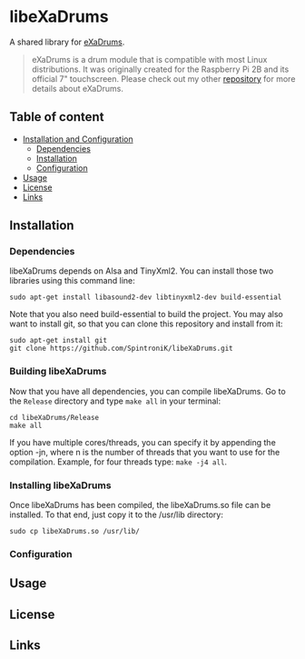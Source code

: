 # libeXaDrums
A shared library for [eXaDrums](https://github.com/SpintroniK/eXaDrums).

> eXaDrums is a drum module that is compatible with most Linux distributions. 
It was originally created for the Raspberry Pi 2B and its official 7" touchscreen. 
Please check out my other [repository](https://github.com/SpintroniK/eXaDrums) for more details about eXaDrums.

## Table of content

- [Installation and Configuration](#installation)
    - [Dependencies](#dependencies)
    - [Installation](#installation)
    - [Configuration](#configuration)
- [Usage](#usage)
- [License](#license)
- [Links](#links)

## Installation

### Dependencies

libeXaDrums depends on Alsa and TinyXml2. You can install those two libraries using this command line: <br />
```
sudo apt-get install libasound2-dev libtinyxml2-dev build-essential 
```
Note that you also need build-essential to build the project.
You may also want to install git, so that you can clone this repository and install from it: 
```
sudo apt-get install git
git clone https://github.com/SpintroniK/libeXaDrums.git 
```

### Building libeXaDrums

Now that you have all dependencies, you can compile libeXaDrums.
Go to the `Release` directory and type `make all` in your terminal: 
```
cd libeXaDrums/Release
make all 
```

If you have multiple cores/threads, you can specify it by appending the option -jn, where n is the number of threads that you want to use for the compilation. 
Example, for four threads type: `make -j4 all`.

### Installing libeXaDrums

Once libeXaDrums has been compiled, the libeXaDrums.so file can be installed.
To that end, just copy it to the /usr/lib directory: 

```sudo cp libeXaDrums.so /usr/lib/```

### Configuration

## Usage

## License

## Links
